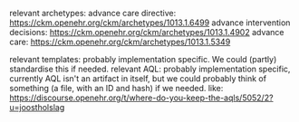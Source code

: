 relevant archetypes: 
advance care directive: https://ckm.openehr.org/ckm/archetypes/1013.1.6499
advance intervention decisions: https://ckm.openehr.org/ckm/archetypes/1013.1.4902
advance care: https://ckm.openehr.org/ckm/archetypes/1013.1.5349

relevant templates: probably implementation specific. We could (partly) standardise this if needed.
relevant AQL: probably implementation specific, currently AQL isn't an artifact in itself, but we could probably think of something (a file, with an ID and hash) if we needed. like: https://discourse.openehr.org/t/where-do-you-keep-the-aqls/5052/2?u=joostholslag